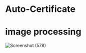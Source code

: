 # Auto-Certificate
# image processing 

![Screenshot (578)](https://user-images.githubusercontent.com/126596692/223985286-a551e6c7-4045-4f2e-9042-35b68ba8c317.png)
